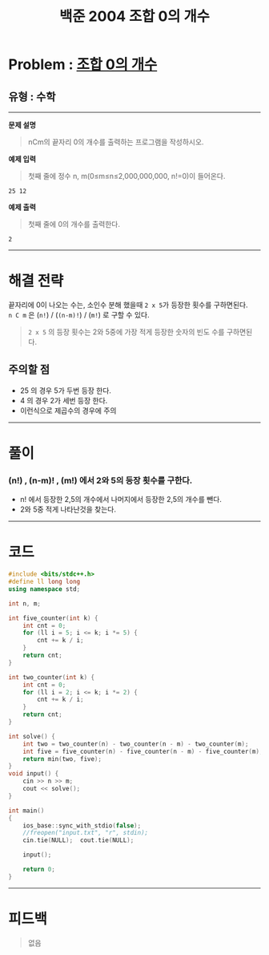 ﻿---
title: 백준 2004 조합 0의 개수
#date: 2020-00-00-00:00
categories:
- PS

tags:
- baekjoon
- PS
- Problem Solve
- Math
---

<!-- 문제 번호 -->

# Problem : [조합 0의 개수](https://www.acmicpc.net/problem/2004)
## 유형 : 수학

---


**문제 설명**

> nCm의 끝자리 0의 개수를 출력하는 프로그램을 작성하시오.


**예제 입력**

> 첫째 줄에 정수 n, m(0≤m≤n≤2,000,000,000, n!=0)이 들어온다.


```
25 12
```

**예제 출력**

> 첫째 줄에 0의 개수를 출력한다.


```
2
```

---


# 해결 전략

> 
끝자리에 0이 나오는 수는, 소인수 분해 했을때 `2 x 5`가 등장한 횟수를 구하면된다.  
`n C m` 은 (`n!`) / (`(n-m)!`) / (`m!`) 로 구할 수 있다.

> `2 x 5` 의 등장 횟수는 2와 5중에 가장 적게 등장한 숫자의 빈도 수를 구하면된다.



## 주의할 점

* 25 의 경우 5가 두번 등장 한다.
* 4 의 경우 2가 세번 등장 한다.
* 이런식으로 제곱수의 경우에 주의

---



# 풀이

### (n!) , (n-m)! , (m!) 에서 2와 5의 등장 횟수를 구한다.
* n! 에서 등장한 2,5의 개수에서 나머지에서 등장한 2,5의 개수를 뺀다.
* 2와 5중 적게 나타난것을 찾는다.

---

# 코드

```c++
#include <bits/stdc++.h>
#define ll long long
using namespace std;

int n, m;

int five_counter(int k) {
    int cnt = 0;
    for (ll i = 5; i <= k; i *= 5) {
        cnt += k / i;
    }
    return cnt;
}

int two_counter(int k) {
    int cnt = 0;
    for (ll i = 2; i <= k; i *= 2) {
        cnt += k / i;
    }
    return cnt;
}

int solve() {
    int two = two_counter(n) - two_counter(n - m) - two_counter(m);
    int five = five_counter(n) - five_counter(n - m) - five_counter(m);
    return min(two, five);
}
void input() {
    cin >> n >> m;
    cout << solve();
}

int main()
{
    ios_base::sync_with_stdio(false);
    //freopen("input.txt", "r", stdin);
    cin.tie(NULL);  cout.tie(NULL);

    input();

    return 0;
}
```


---


# 피드백


> 없음
